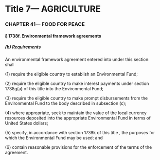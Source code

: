 
# Title 7— AGRICULTURE
### CHAPTER 41— FOOD FOR PEACE
#### § 1738f. Environmental framework agreements
##### (b) Requirements

An environmental framework agreement entered into under this section shall

(1) require the eligible country to establish an Environmental Fund;

(2) require the eligible country to make interest payments under section 1738g(a) of this title into the Environmental Fund;

(3) require the eligible country to make prompt disbursements from the Environmental Fund to the body described in subsection (c);

(4) where appropriate, seek to maintain the value of the local currency resources deposited into the appropriate Environmental Fund in terms of United States dollars;

(5) specify, in accordance with section 1738k of this title , the purposes for which the Environmental Fund may be used; and

(6) contain reasonable provisions for the enforcement of the terms of the agreement.

